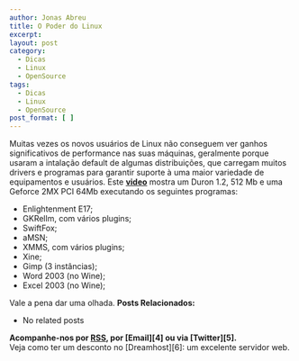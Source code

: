 ```yaml
---
author: Jonas Abreu
title: O Poder do Linux
excerpt:
layout: post
category:
  - Dicas
  - Linux
  - OpenSource
tags:
  - Dicas
  - Linux
  - OpenSource
post_format: [ ]
---
```

Muitas vezes os novos usuários de Linux não conseguem ver ganhos significativos de performance nas suas máquinas, geralmente porque usaram a intalação default de algumas distribuições, que carregam muitos drivers e programas para garantir suporte à uma maior variedade de equipamentos e usuários. Este **[video][1]** mostra um Duron 1.2, 512 Mb e uma Geforce 2MX PCI 64Mb executando os seguintes programas:  
- Enlightenment E17;  
- GKRellm, com vários plugins;  
- SwiftFox;  
- aMSN;  
- XMMS, com vários plugins;  
- Xine;  
- Gimp (3 instâncias);  
- Word 2003 (no Wine);  
- Excel 2003 (no Wine);

Vale a pena dar uma olhada. 
**Posts Relacionados:** 
*   No related posts









**Acompanhe-nos por [ RSS][3], por [Email][4] ou via [Twitter][5].**  
Veja como ter um desconto no [Dreamhost][6]: um excelente servidor web.

 [1]: http://www.youtube.com/watch?v=_F37WEBBG7s&eurl=http%3A%2F%2Fbr%2Dlinux%2Eorg%2Flinux%2Fvideo%2Dbrasileiro%2Dmostra%2Do%2Ddesktop%2Dlinux
 [2]: https://twitter.com/share
 [3]: http://feeds.feedburner.com/VidaGeek



